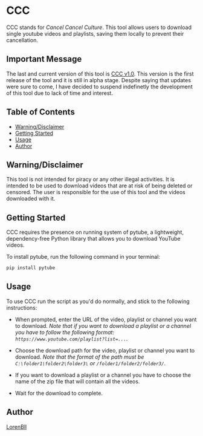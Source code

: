 # CCC
CCC stands for *Cancel Cancel Culture*. This tool allows users to download single youtube videos and playlists, saving them locally to prevent their cancellation.

## Important Message
The last and current version of this tool is [CCC v1.0](https://github.com/LorenBll/CCC/releases/tag/v0.1.0-alpha). This version is the first release of the tool and it is still in alpha stage.
Despite saying that updates were sure to come, I have decided to suspend indefinetly the development of this tool due to lack of time and interest.



## Table of Contents

- [Warning/Disclaimer](#warningdisclaimer)
- [Getting Started](#getting-started)
- [Usage](#usage)
- [Author](#author)



## Warning/Disclaimer

This tool is not intended for piracy or any other illegal activities. It is intended to be used to download videos that are at risk of being deleted or censored. The user is responsible for the use of this tool and the videos downloaded with it.



## Getting Started

CCC requires the presence on running system of pytube, a lightweight, dependency-free Python library that allows you to download YouTube videos. 

To install pytube, run the following command in your terminal:
```bash
pip install pytube
```



## Usage

To use CCC run the script as you'd do normally, and stick to the following instructions:

- When prompted, enter the URL of the video, playlist or channel you want to download. 
    *Note that if you want to download a playlist or a channel you have to follow the following format: `https://www.youtube.com/playlist?list=...`*.

- Choose the download path for the video, playlist or channel you want to download.
    *Note that the format of the path must be `C:\folder1\folder2\folder3\` or `/folder1/folder2/folder3/`*. 

- If you want to download a playlist or a channel you have to choose the name of the zip file that will contain all the videos.

- Wait for the download to complete.



## Author

[LorenBll](https://github.com/LorenBll)
